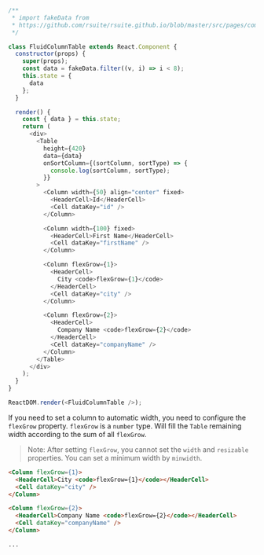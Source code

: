 <!--start-code-->

```js
/**
 * import fakeData from
 * https://github.com/rsuite/rsuite.github.io/blob/master/src/pages/components/table/data/users.js
 */

class FluidColumnTable extends React.Component {
  constructor(props) {
    super(props);
    const data = fakeData.filter((v, i) => i < 8);
    this.state = {
      data
    };
  }

  render() {
    const { data } = this.state;
    return (
      <div>
        <Table
          height={420}
          data={data}
          onSortColumn={(sortColumn, sortType) => {
            console.log(sortColumn, sortType);
          }}
        >
          <Column width={50} align="center" fixed>
            <HeaderCell>Id</HeaderCell>
            <Cell dataKey="id" />
          </Column>

          <Column width={100} fixed>
            <HeaderCell>First Name</HeaderCell>
            <Cell dataKey="firstName" />
          </Column>

          <Column flexGrow={1}>
            <HeaderCell>
              City <code>flexGrow={1}</code>
            </HeaderCell>
            <Cell dataKey="city" />
          </Column>

          <Column flexGrow={2}>
            <HeaderCell>
              Company Name <code>flexGrow={2}</code>
            </HeaderCell>
            <Cell dataKey="companyName" />
          </Column>
        </Table>
      </div>
    );
  }
}

ReactDOM.render(<FluidColumnTable />);
```

<!--end-code-->

If you need to set a column to automatic width, you need to configure the `flexGrow` property. `flexGrow` is a `number` type. Will fill the `Table` remaining width according to the sum of all `flexGrow`.

> Note: After setting `flexGrow`, you cannot set the `width` and `resizable` properties. You can set a minimum width by `minwidth`.

```html
<Column flexGrow={1}>
  <HeaderCell>City <code>flexGrow={1}</code></HeaderCell>
  <Cell dataKey="city" />
</Column>

<Column flexGrow={2}>
  <HeaderCell>Company Name <code>flexGrow={2}</code></HeaderCell>
  <Cell dataKey="companyName" />
</Column>

...
```
